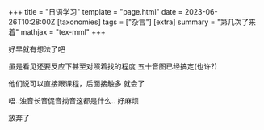 +++
title = "日语学习"
template = "page.html"
date = 2023-06-26T10:28:00Z
[taxonomies]
tags = ["杂言"]
[extra]
summary = "第几次了来着"
mathjax = "tex-mml"
+++


<!-- more -->

好早就有想法了吧 

虽是看见还要反应下甚至对照着找的程度 五十音图已经搞定(也许?)

他们说可以直接跟课程，后面接触多 就会了

唔..浊音长音促音拗音这都是什么..   好麻烦

放弃了